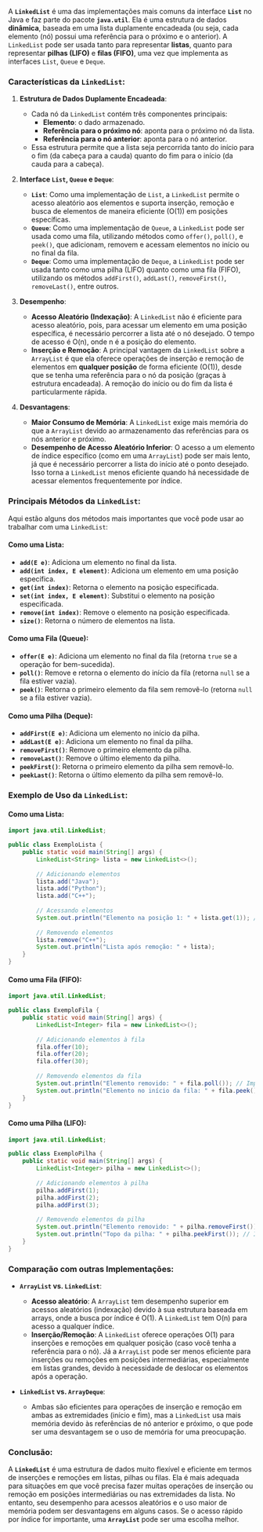 A **`LinkedList`** é uma das implementações mais comuns da interface **`List`** no Java e faz parte do pacote **`java.util`**. Ela é uma estrutura de dados **dinâmica**, baseada em uma lista duplamente encadeada (ou seja, cada elemento (nó) possui uma referência para o próximo e o anterior). A `LinkedList` pode ser usada tanto para representar **listas**, quanto para representar **pilhas (LIFO)** e **filas (FIFO)**, uma vez que implementa as interfaces `List`, `Queue` e `Deque`.

### Características da `LinkedList`:
1. **Estrutura de Dados Duplamente Encadeada**:
   - Cada nó da `LinkedList` contém três componentes principais:
     - **Elemento**: o dado armazenado.
     - **Referência para o próximo nó**: aponta para o próximo nó da lista.
     - **Referência para o nó anterior**: aponta para o nó anterior.
   - Essa estrutura permite que a lista seja percorrida tanto do início para o fim (da cabeça para a cauda) quanto do fim para o início (da cauda para a cabeça).

2. **Interface `List`, `Queue` e `Deque`**:
   - **`List`**: Como uma implementação de `List`, a `LinkedList` permite o acesso aleatório aos elementos e suporta inserção, remoção e busca de elementos de maneira eficiente (O(1)) em posições específicas.
   - **`Queue`**: Como uma implementação de `Queue`, a `LinkedList` pode ser usada como uma fila, utilizando métodos como `offer()`, `poll()`, e `peek()`, que adicionam, removem e acessam elementos no início ou no final da fila.
   - **`Deque`**: Como uma implementação de `Deque`, a `LinkedList` pode ser usada tanto como uma pilha (LIFO) quanto como uma fila (FIFO), utilizando os métodos `addFirst()`, `addLast()`, `removeFirst()`, `removeLast()`, entre outros.

3. **Desempenho**:
   - **Acesso Aleatório (Indexação)**: A `LinkedList` não é eficiente para acesso aleatório, pois, para acessar um elemento em uma posição específica, é necessário percorrer a lista até o nó desejado. O tempo de acesso é O(n), onde n é a posição do elemento.
   - **Inserção e Remoção**: A principal vantagem da `LinkedList` sobre a `ArrayList` é que ela oferece operações de inserção e remoção de elementos em **qualquer posição** de forma eficiente (O(1)), desde que se tenha uma referência para o nó da posição (graças à estrutura encadeada). A remoção do início ou do fim da lista é particularmente rápida.

4. **Desvantagens**:
   - **Maior Consumo de Memória**: A `LinkedList` exige mais memória do que a `ArrayList` devido ao armazenamento das referências para os nós anterior e próximo.
   - **Desempenho de Acesso Aleatório Inferior**: O acesso a um elemento de índice específico (como em uma `ArrayList`) pode ser mais lento, já que é necessário percorrer a lista do início até o ponto desejado. Isso torna a `LinkedList` menos eficiente quando há necessidade de acessar elementos frequentemente por índice.

### Principais Métodos da `LinkedList`:
Aqui estão alguns dos métodos mais importantes que você pode usar ao trabalhar com uma `LinkedList`:

#### Como uma **Lista**:
- **`add(E e)`**: Adiciona um elemento no final da lista.
- **`add(int index, E element)`**: Adiciona um elemento em uma posição específica.
- **`get(int index)`**: Retorna o elemento na posição especificada.
- **`set(int index, E element)`**: Substitui o elemento na posição especificada.
- **`remove(int index)`**: Remove o elemento na posição especificada.
- **`size()`**: Retorna o número de elementos na lista.

#### Como uma **Fila (Queue)**:
- **`offer(E e)`**: Adiciona um elemento no final da fila (retorna `true` se a operação for bem-sucedida).
- **`poll()`**: Remove e retorna o elemento do início da fila (retorna `null` se a fila estiver vazia).
- **`peek()`**: Retorna o primeiro elemento da fila sem removê-lo (retorna `null` se a fila estiver vazia).

#### Como uma **Pilha (Deque)**:
- **`addFirst(E e)`**: Adiciona um elemento no início da pilha.
- **`addLast(E e)`**: Adiciona um elemento no final da pilha.
- **`removeFirst()`**: Remove o primeiro elemento da pilha.
- **`removeLast()`**: Remove o último elemento da pilha.
- **`peekFirst()`**: Retorna o primeiro elemento da pilha sem removê-lo.
- **`peekLast()`**: Retorna o último elemento da pilha sem removê-lo.

### Exemplo de Uso da `LinkedList`:

#### Como uma Lista:
```java
import java.util.LinkedList;

public class ExemploLista {
    public static void main(String[] args) {
        LinkedList<String> lista = new LinkedList<>();
        
        // Adicionando elementos
        lista.add("Java");
        lista.add("Python");
        lista.add("C++");
        
        // Acessando elementos
        System.out.println("Elemento na posição 1: " + lista.get(1)); // Python
        
        // Removendo elementos
        lista.remove("C++");
        System.out.println("Lista após remoção: " + lista);
    }
}
```

#### Como uma Fila (FIFO):
```java
import java.util.LinkedList;

public class ExemploFila {
    public static void main(String[] args) {
        LinkedList<Integer> fila = new LinkedList<>();
        
        // Adicionando elementos à fila
        fila.offer(10);
        fila.offer(20);
        fila.offer(30);
        
        // Removendo elementos da fila
        System.out.println("Elemento removido: " + fila.poll()); // Imprime 10
        System.out.println("Elemento no início da fila: " + fila.peek()); // Imprime 20
    }
}
```

#### Como uma Pilha (LIFO):
```java
import java.util.LinkedList;

public class ExemploPilha {
    public static void main(String[] args) {
        LinkedList<Integer> pilha = new LinkedList<>();
        
        // Adicionando elementos à pilha
        pilha.addFirst(1);
        pilha.addFirst(2);
        pilha.addFirst(3);
        
        // Removendo elementos da pilha
        System.out.println("Elemento removido: " + pilha.removeFirst()); // Imprime 3
        System.out.println("Topo da pilha: " + pilha.peekFirst()); // Imprime 2
    }
}
```

### Comparação com outras Implementações:
- **`ArrayList` vs. `LinkedList`**:
   - **Acesso aleatório**: A `ArrayList` tem desempenho superior em acessos aleatórios (indexação) devido à sua estrutura baseada em arrays, onde a busca por índice é O(1). A `LinkedList` tem O(n) para acesso a qualquer índice.
   - **Inserção/Remoção**: A `LinkedList` oferece operações O(1) para inserções e remoções em qualquer posição (caso você tenha a referência para o nó). Já a `ArrayList` pode ser menos eficiente para inserções ou remoções em posições intermediárias, especialmente em listas grandes, devido à necessidade de deslocar os elementos após a operação.
   
- **`LinkedList` vs. `ArrayDeque`**:
   - Ambas são eficientes para operações de inserção e remoção em ambas as extremidades (início e fim), mas a `LinkedList` usa mais memória devido às referências de nó anterior e próximo, o que pode ser uma desvantagem se o uso de memória for uma preocupação.

### Conclusão:
A **`LinkedList`** é uma estrutura de dados muito flexível e eficiente em termos de inserções e remoções em listas, pilhas ou filas. Ela é mais adequada para situações em que você precisa fazer muitas operações de inserção ou remoção em posições intermediárias ou nas extremidades da lista. No entanto, seu desempenho para acessos aleatórios e o uso maior de memória podem ser desvantagens em alguns casos. Se o acesso rápido por índice for importante, uma **`ArrayList`** pode ser uma escolha melhor.